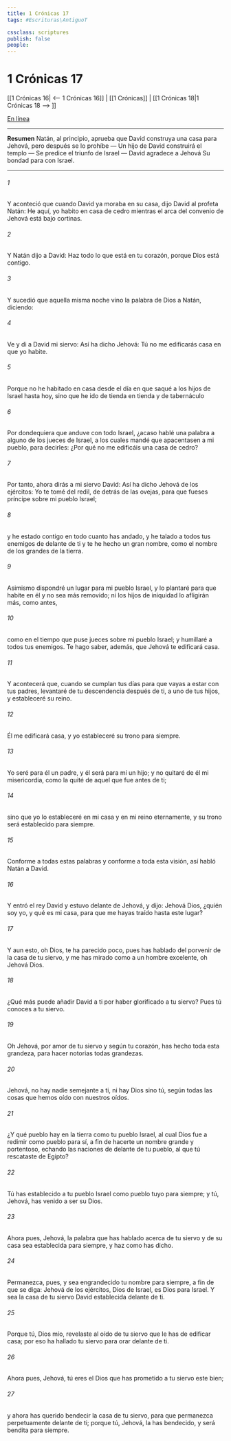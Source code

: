 ```yaml
---
title: 1 Crónicas 17
tags: #Escrituras\AntiguoT

cssclass: scriptures
publish: false
people:
---
```


# 1 Crónicas 17
[[1 Crónicas 16| <-- 1 Crónicas 16]] | [[1 Crónicas]] | [[1 Crónicas 18|1 Crónicas 18 --> ]]

[En línea](https://churchofjesuschrist.org/study/scriptures/ot/1-chr/17?lang=spa)

---
__Resumen__
Natán, al principio, aprueba que David construya una casa para Jehová, pero después se lo prohíbe — Un hijo de David construirá el templo — Se predice el triunfo de Israel — David agradece a Jehová Su bondad para con Israel.

---
###### 1 
Y aconteció que cuando David ya moraba en su casa, dijo David al profeta Natán: He aquí, yo habito en casa de cedro mientras el arca del convenio de Jehová está bajo cortinas.

###### 2 
Y Natán dijo a David: Haz todo lo que está en tu corazón, porque Dios está contigo.

###### 3 
Y sucedió que aquella misma noche vino la palabra de Dios a Natán, diciendo:

###### 4 
Ve y di a David mi siervo: Así ha dicho Jehová: Tú no me edificarás casa en que yo habite.

###### 5 
Porque no he habitado en casa  desde el día en que saqué a los hijos de Israel hasta hoy, sino que he ido de tienda en tienda y de tabernáculo 

###### 6 
Por dondequiera que anduve con todo Israel, ¿acaso hablé una palabra a alguno de los jueces de Israel, a los cuales mandé que apacentasen a mi pueblo, para decirles: ¿Por qué no me edificáis una casa de cedro?

###### 7 
Por tanto, ahora dirás a mi siervo David: Así ha dicho Jehová de los ejércitos: Yo te tomé del redil, de detrás de las ovejas, para que fueses príncipe sobre mi pueblo Israel;

###### 8 
y he estado contigo en todo cuanto has andado, y he talado a todos tus enemigos de delante de ti y te he hecho un gran nombre, como el nombre de los grandes de la tierra.

###### 9 
Asimismo dispondré un lugar para mi pueblo Israel, y lo plantaré para que habite en él y no sea más removido; ni los hijos de iniquidad lo afligirán más, como antes,

###### 10 
como en el tiempo que puse jueces sobre mi pueblo Israel; y humillaré a todos tus enemigos. Te hago saber, además, que Jehová te edificará casa.

###### 11 
Y acontecerá que, cuando se cumplan tus días para que vayas a estar con tus padres, levantaré  de tu descendencia después de ti, a uno de tus hijos, y estableceré su reino.

###### 12 
Él me edificará casa, y yo estableceré su trono para siempre.

###### 13 
Yo seré para él un padre, y él será para mí un hijo; y no quitaré de él mi misericordia, como la quité de aquel que fue antes de ti;

###### 14 
sino que yo lo estableceré en mi casa y en mi reino eternamente, y su trono será establecido para siempre.

###### 15 
Conforme a todas estas palabras y conforme a toda esta visión, así habló Natán a David.

###### 16 
Y entró el rey David y estuvo delante de Jehová, y dijo: Jehová Dios, ¿quién soy yo, y qué es mi casa, para que me hayas traído hasta este lugar?

###### 17 
Y aun esto, oh Dios, te ha parecido poco, pues has hablado del porvenir de la casa de tu siervo, y me has mirado como a un hombre excelente, oh Jehová Dios.

###### 18 
¿Qué más puede añadir David a ti por haber glorificado a tu siervo? Pues tú conoces a tu siervo.

###### 19 
Oh Jehová, por amor de tu siervo y según tu corazón, has hecho toda esta grandeza, para hacer notorias todas  grandezas.

###### 20 
Jehová, no hay nadie semejante a ti, ni hay Dios sino tú, según todas las cosas que hemos oído con nuestros oídos.

###### 21 
¿Y qué pueblo hay en la tierra como tu pueblo Israel, al cual Dios fue a redimir como pueblo para sí, a fin de hacerte un nombre grande y portentoso, echando las naciones de delante de tu pueblo, al que tú rescataste de Egipto?

###### 22 
Tú has establecido a tu pueblo Israel como pueblo tuyo para siempre; y tú, Jehová, has venido a ser su Dios.

###### 23 
Ahora pues, Jehová, la palabra que has hablado acerca de tu siervo y de su casa sea establecida para siempre, y haz como has dicho.

###### 24 
Permanezca, pues, y sea engrandecido tu nombre para siempre, a fin de que se diga: Jehová de los ejércitos, Dios de Israel, es Dios para Israel. Y sea la casa de tu siervo David establecida delante de ti.

###### 25 
Porque tú, Dios mío, revelaste al oído de tu siervo que le has de edificar casa; por eso ha hallado tu siervo  para orar delante de ti.

###### 26 
Ahora pues, Jehová, tú eres el Dios que has prometido a tu siervo este bien;

###### 27 
y ahora has querido bendecir la casa de tu siervo, para que permanezca perpetuamente delante de ti; porque tú, Jehová, la has bendecido, y será bendita para siempre.

